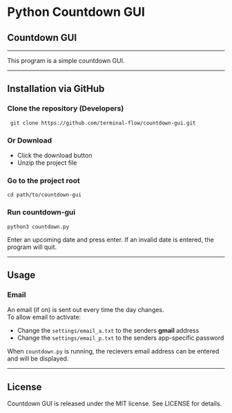 # Python Countdown GUI
## Countdown GUI
---
This program is a simple countdown GUI.

---
## Installation via GitHub
### Clone the repository (Developers)
```
 git clone https://github.com/terminal-flow/countdown-gui.git
```

### Or Download
* Click the download button
* Unzip the project file

### Go to the project root
```
cd path/to/countdown-gui
```

### Run countdown-gui
```
python3 countdown.py
```
Enter an upcoming date and press enter.
If an invalid date is entered, the program will quit.

---
## Usage
### Email
An email (if on) is sent out every time the day changes. <br/>
To allow email to activate:
* Change the `settings/email_a.txt` to the senders **gmail** address
* Change the `settings/email_p.txt` to the senders app-specific password

When `countdown.py` is running, the recievers email address can be entered and will be displayed.

---
## License
Countdown GUI is released under the MIT license. See LICENSE for details.